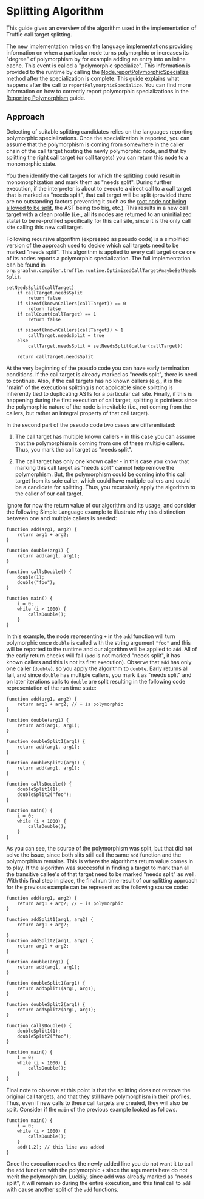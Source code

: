# Splitting Algorithm

This guide gives an overview of the algorithm used in the
implementation of Truffle call target splitting.

The new implementation relies on the language implementations providing
information on when a particular node turns polymorphic or increases its
"degree" of polymorphism by for example adding an entry into an inline cache.
This event is called a "polymorphic specialize".  This information is provided to the
runtime by calling the
[Node.reportPolymorphicSpecialize](http://www.graalvm.org/truffle/javadoc/com/oracle/truffle/api/nodes/Node.html#reportPolymorphicSpecialize)
method after the specialization is complete. This guide explains what happens after the call to `reportPolymorphicSpecialize`. You can find more information on how to correctly report polymorphic specializations in the
[Reporting Polymorphism](ReportingPolymorphism.md) guide.

## Approach

Detecting of suitable splitting candidates relies on the languages reporting
polymorphic specializations. Once the specialization is reported, you can assume
that the polymorphism is coming from somewhere in the caller chain of the call
target hosting the newly polymorphic node, and that by splitting the right call
target (or call targets) you can return this node to a monomorphic state.

You then identify the call targets for which the splitting could result
in monomorphization and mark them as "needs split". During further execution, if
the interpreter is about to execute a direct call to a call target that is
marked as "needs split", that call target will be split (provided there are no
outstanding factors preventing it such as the [root node not being allowed to be split](http://www.graalvm.org/truffle/javadoc/com/oracle/truffle/api/nodes/RootNode.html#isCloningAllowed),
the AST being too big, etc.). This results in a new call target with a clean
profile (i.e., all its nodes are returned to an uninitialized state) to be
re-profiled specifically for this call site, since it is the only call site
calling this new call target.

Following recursive algorithm (expressed as pseudo code) is a simplified version
of the approach used to decide which call targets need to be marked "needs
split". This algorithm is applied to every call target once one of its nodes
reports a polymorphic specialization. The full implementation can be found in
`org.graalvm.compiler.truffle.runtime.OptimizedCallTarget#maybeSetNeedsSplit`.

```
setNeedsSplit(callTarget)
    if callTarget.needsSplit
        return false
    if sizeof(knownCallers(callTarget)) == 0
        return false
    if callCount(callTarget) == 1
        return false

    if sizeof(knownCallers(callTarget)) > 1
        callTarget.needsSplit = true
    else
        callTarget.needsSplit = setNeedsSplit(caller(callTarget))

    return callTarget.needsSplit
```

At the very beginning of the pseudo code you can have early termination
conditions. If the call target is already marked as "needs split", there is need
to continue. Also, if the call targets has no known callers (e.g., it is the
"main" of the execution) splitting is not applicable since splitting is
inherently tied to duplicating ASTs for a particular call site. Finally, if this
is happening during the first execution of call target, splitting is pointless
since the polymorphic nature of the node is inevitable (i.e., not coming from
the callers, but rather an integral property of that call target).

In the second part of the pseudo code two cases are differentiated:

1) The call target has multiple known callers - in this case you can assume that the
polymorphism is coming from one of these multiple callers. Thus, you mark the
call target as "needs split".

2) The call target has only one known caller - in this case you know that marking
this call target as "needs split" cannot help remove the polymorphism. But, the
polymorphism could be coming into this call target from its sole caller, which
could have multiple callers and could be a candidate for splitting. Thus, you
recursively apply the algorithm to the caller of our call target.

Ignore for now the return value of our algorithm and its usage, and consider the
following Simple Language example to illustrate why this distinction between one
and multiple callers is needed:

```
function add(arg1, arg2) {
    return arg1 + arg2;
}

function double(arg1) {
    return add(arg1, arg1);
}

function callsDouble() {
    double(1);
    double("foo");
}

function main() {
    i = 0;
    while (i < 1000) {
        callsDouble();
    }
}
```

In this example, the node representing `+` in the `add` function will turn
polymorphic once `double` is called with the string argument `"foo"` and this
will be reported to the runtime and our algorithm will be applied to `add`. All
of the early return checks will fail (`add` is not marked "needs split", it has
known callers and this is not its first execution). Observe that `add` has
only one caller (`double`), so you apply the algorithm to `double`. Early returns
all fail, and since `double` has multiple callers, you mark it as "needs split"
and on later iterations calls to `double` are split resulting in the following
code representation of the run time state:

```
function add(arg1, arg2) {
    return arg1 + arg2; // + is polymorphic
}

function double(arg1) {
    return add(arg1, arg1);
}

function doubleSplit1(arg1) {
    return add(arg1, arg1);
}

function doubleSplit2(arg1) {
    return add(arg1, arg1);
}

function callsDouble() {
    doubleSplit1(1);
    doubleSplit2("foo");
}

function main() {
    i = 0;
    while (i < 1000) {
        callsDouble();
    }
}
```

As you can see, the source of the polymorphism was split, but that did not solve
the issue, since both slits still call the same `add` function and the
polymorphism remains. This is where the algorithms return value comes in to
play. If the algorithm was successful in finding a target to mark than all the
transitive callee's of that target need to be marked "needs split" as well. With
this final step in place, the final run time result of our splitting approach
for the previous example can be represent as the following source code:
```
function add(arg1, arg2) {
    return arg1 + arg2; // + is polymorphic
}

function addSplit1(arg1, arg2) {
    return arg1 + arg2;

}
function addSplit2(arg1, arg2) {
    return arg1 + arg2;
}

function double(arg1) {
    return add(arg1, arg1);
}

function doubleSplit1(arg1) {
    return addSplit1(arg1, arg1);
}

function doubleSplit2(arg1) {
    return addSplit2(arg1, arg1);
}

function callsDouble() {
    doubleSplit1(1);
    doubleSplit2("foo");
}

function main() {
    i = 0;
    while (i < 1000) {
        callsDouble();
    }
}
```

Final note to observe at this point is that the splitting does not remove the
original call targets, and that they still have polymorphism in their profiles.
Thus, even if new calls to these call targets are created, they will also be
split. Consider if the `main` of the previous example looked as follows.

```
function main() {
    i = 0;
    while (i < 1000) {
        callsDouble();
    }
    add(1,2); // this line was added
}
```

Once the execution reaches the newly added line you do not want it to call the
`add` function with the polymorphic `+` since the arguments here do not merit the
polymorphism. Luckily, since add was already marked as "needs split", it will
remain so during the entire execution, and this final call to `add` with
cause another split of the `add` functions.
